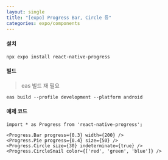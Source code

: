 ```yaml
---
layout: single
title: "[expo] Progress Bar, Circle 등"
categories: expo/components
---
```


#### 설치

```
npx expo install react-native-progress
```

#### 빌드

> eas 빌드 재 필요

```
eas build --profile development --platform android
```

#### 예제 코드

```tsx
import * as Progress from 'react-native-progress';

<Progress.Bar progress={0.3} width={200} />
<Progress.Pie progress={0.4} size={50} />
<Progress.Circle size={30} indeterminate={true} />
<Progress.CircleSnail color={['red', 'green', 'blue']} />
```
